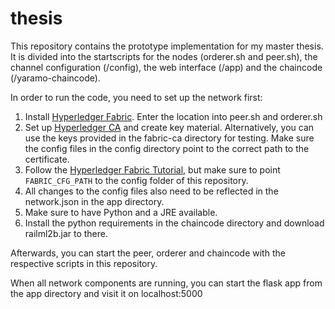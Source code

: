 # thesis
This repository contains the prototype implementation for my master thesis. It is divided into the startscripts for the
nodes (orderer.sh and peer.sh), the channel configuration (/config), the web interface (/app) and the chaincode (/yaramo-chaincode).

In order to run the code, you need to set up the network first:

1. Install [Hyperledger Fabric](https://hyperledger-fabric.readthedocs.io/en/release-2.5/install.html). Enter the location into peer.sh and orderer.sh
2. Set up [Hyperledger CA](https://hyperledger-fabric-ca.readthedocs.io/en/latest/) and create key material. Alternatively, you can use the keys provided in the fabric-ca directory for testing. Make sure the config files in the config directory point to the correct path to the certificate.
2. Follow the [Hyperledger Fabric Tutorial](https://hyperledger-fabric.readthedocs.io/en/release-2.5/peer-chaincode-devmode.html), but make sure to point `FABRIC_CFG_PATH` to the config folder of this repository.
3. All changes to the config files also need to be reflected in the network.json in the app directory.
4. Make sure to have Python and a JRE available.
5. Install the python requirements in the chaincode directory and download railml2b.jar to there.

Afterwards, you can start the peer, orderer and chaincode with the respective scripts in this repository.

When all network components are running, you can start the flask app from the app directory and visit it on localhost:5000